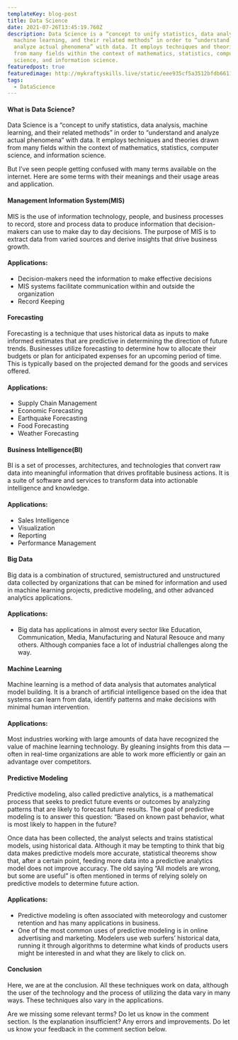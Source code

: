 ```yaml
---
templateKey: blog-post
title: Data Science
date: 2021-07-26T13:45:19.760Z
description: Data Science is a “concept to unify statistics, data analysis,
  machine learning, and their related methods” in order to “understand and
  analyze actual phenomena” with data. It employs techniques and theories drawn
  from many fields within the context of mathematics, statistics, computer
  science, and information science.
featuredpost: true
featuredimage: http://mykraftyskills.live/static/eee935cf5a3512bfdb6611ecdf9b1c39/b06ae/banner.png
tags:
  - DataScience
---
```

#### What is Data Science?

Data Science is a “concept to unify statistics, data analysis, machine learning, and their related methods” in order to “understand and analyze actual phenomena” with data. It employs techniques and theories drawn from many fields within the context of mathematics, statistics, computer science, and information science.

But I’ve seen people getting confused with many terms available on the internet. Here are some terms with their meanings and their usage areas and application.

#### Management Information System(MIS)

MIS is the use of information technology, people, and business processes to record, store and process data to produce information that decision-makers can use to make day to day decisions. The purpose of MIS is to extract data from varied sources and derive insights that drive business growth.

#### Applications:

* Decision-makers need the information to make effective decisions
* MIS systems facilitate communication within and outside the organization
* Record Keeping

#### Forecasting

Forecasting is a technique that uses historical data as inputs to make informed estimates that are predictive in determining the direction of future trends. Businesses utilize forecasting to determine how to allocate their budgets or plan for anticipated expenses for an upcoming period of time. This is typically based on the projected demand for the goods and services offered.

#### Applications:

* Supply Chain Management
* Economic Forecasting
* Earthquake Forecasting
* Food Forecasting
* Weather Forecasting

#### Business Intelligence(BI)

BI is a set of processes, architectures, and technologies that convert raw data into meaningful information that drives profitable business actions. It is a suite of software and services to transform data into actionable intelligence and knowledge.

#### Applications:

* Sales Intelligence
* Visualization
* Reporting
* Performance Management

#### Big Data

Big data is a combination of structured, semistructured and unstructured data collected by organizations that can be mined for information and used in machine learning projects, predictive modeling, and other advanced analytics applications.

#### Applications:

* Big data has applications in almost every sector like Education, Communication, Media, Manufacturing and Natural Resouce and many others. Although companies face a lot of industrial challenges along the way.

#### Machine Learning

Machine learning is a method of data analysis that automates analytical model building. It is a branch of artificial intelligence based on the idea that systems can learn from data, identify patterns and make decisions with minimal human intervention.

#### Applications:

Most industries working with large amounts of data have recognized the value of machine learning technology. By gleaning insights from this data — often in real-time organizations are able to work more efficiently or gain an advantage over competitors.

#### Predictive Modeling

Predictive modeling, also called predictive analytics, is a mathematical process that seeks to predict future events or outcomes by analyzing patterns that are likely to forecast future results. The goal of predictive modeling is to answer this question: “Based on known past behavior, what is most likely to happen in the future?

Once data has been collected, the analyst selects and trains statistical models, using historical data. Although it may be tempting to think that big data makes predictive models more accurate, statistical theorems show that, after a certain point, feeding more data into a predictive analytics model does not improve accuracy. The old saying “All models are wrong, but some are useful” is often mentioned in terms of relying solely on predictive models to determine future action.

#### Applications:

* Predictive modeling is often associated with meteorology and customer retention and has many applications in business.
* One of the most common uses of predictive modeling is in online advertising and marketing. Modelers use web surfers’ historical data, running it through algorithms to determine what kinds of products users might be interested in and what they are likely to click on.

#### Conclusion

Here, we are at the conclusion. All these techniques work on data, although the user of the technology and the process of utilizing the data vary in many ways. These techniques also vary in the applications.

Are we missing some relevant terms? Do let us know in the comment section. Is the explanation insufficient? Any errors and improvements. Do let us know your feedback in the comment section below.